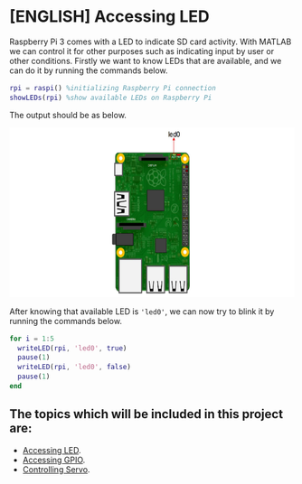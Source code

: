 # [ENGLISH] Accessing LED
Raspberry Pi 3 comes with a LED to indicate SD card activity. With MATLAB we can control it for other purposes such as indicating input by user or other conditions. Firstly we want to know LEDs that are available, and we can do it by running the commands below.

```matlab
rpi = raspi() %initializing Raspberry Pi connection
showLEDs(rpi) %show available LEDs on Raspberry Pi
```

The output should be as below.

<img src="/images/leds.jpg" height="300">

After knowing that available LED is ```'led0'```, we can now try to blink it by running the commands below.

```matlab
for i = 1:5
  writeLED(rpi, 'led0', true)
  pause(1)
  writeLED(rpi, 'led0', false)
  pause(1)
end
```

## The topics which will be included in this project are:
* [Accessing LED](/11_MATLAB_Support_Package).
* [Accessing GPIO](/11_MATLAB_Support_Package).
* [Controlling Servo](/11_MATLAB_Support_Package).
